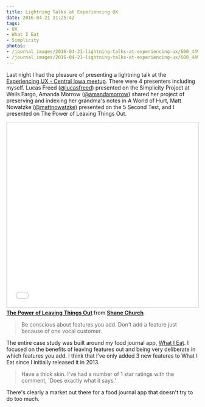 ```yaml
---
title: Lightning Talks at Experiencing UX
date: 2016-04-21 11:25:42
tags:
- UX
- What I Eat
- Simplicity
photos:
- /journal_images/2016-04-21-lightning-talks-at-experiencing-ux/600_449144745.jpeg|Presenting at Experiencing UX
- /journal_images/2016-04-21-lightning-talks-at-experiencing-ux/600_449144757.jpeg|The audience at Experiencing UX
---
```

Last night I had the pleasure of presenting a lightning talk at the [Experiencing UX - Central Iowa meetup](http://www.meetup.com/experiencing-UX-DSM/). There were 4 presenters including myself. Lucas Freed ([@lucasfreed](https://twitter.com/lucasfreed)) presented on the Simplicity Project at Wells Fargo, Amanda Morrow ([@amandamorrow](https://twitter.com/amandamorrow)) shared her project of preserving and indexing her grandma's notes in A World of Hurt, Matt Nowatzke ([@mattnowatzke](https://twitter.com/mattnowatzke)) presented on the 5 Second Test, and I presented on The Power of Leaving Things Out.

<iframe src="//www.slideshare.net/slideshow/embed_code/key/rdDvcJUsR05oZs" width="595" height="485" frameborder="0" marginwidth="0" marginheight="0" scrolling="no" style="border:1px solid #CCC; border-width:1px; margin-bottom:5px; max-width: 100%;" allowfullscreen> </iframe> <div style="margin-bottom:5px"> <strong> <a href="//www.slideshare.net/churchs19/the-power-of-leaving-things-out" title="The Power of Leaving Things Out" target="_blank">The Power of Leaving Things Out</a> </strong> from <strong><a href="//www.slideshare.net/churchs19" target="_blank">Shane Church</a></strong> </div>

> Be conscious about features you add. Don't add a feature just because of one vocal customer.

The entire case study was built around my food journal app, [What I Eat](/WhatIEat/). I focused on the benefits of leaving features out and being very deliberate in which features you add. I think that I've only added 3 new features to What I Eat since I initially released it in 2013. 

>Have a thick skin. I've had a number of 1 star ratings with the comment, 'Does exactly what it says.'

There's clearly a market out there for a food journal app that doesn't try to do too much.
